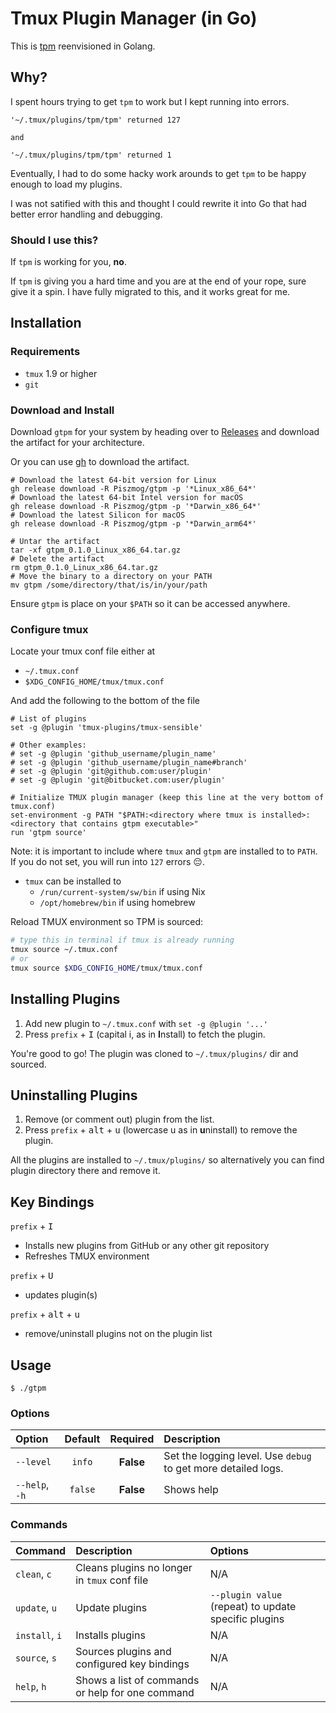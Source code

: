 # Tmux Plugin Manager (in Go)

This is [tpm](https://github.com/tmux-plugins/tpm) reenvisioned in Golang.

## Why?

I spent hours trying to get `tpm` to work but I kept running into errors.

```text
'~/.tmux/plugins/tpm/tpm' returned 127

and

'~/.tmux/plugins/tpm/tpm' returned 1
```

Eventually, I had to do some hacky work arounds to get `tpm` to be happy enough to load my 
plugins.

I was not satified with this and thought I could rewrite it into Go that had better error handling 
and debugging.

### Should I use this?

If `tpm` is working for you, **no**.

If `tpm` is giving you a hard time and you are at the end of your rope, sure give it a spin. I have fully migrated to this, and it works great for me.

## Installation

### Requirements

- `tmux` 1.9 or higher
- `git`

### Download and Install

Download `gtpm` for your system by heading over to [Releases](https://github.com/Piszmog/gtpm/releases) and download the artifact for your architecture.

Or you can use [gh](https://cli.github.com/) to download the artifact.

```shell
# Download the latest 64-bit version for Linux
gh release download -R Piszmog/gtpm -p '*Linux_x86_64*'
# Download the latest 64-bit Intel version for macOS
gh release download -R Piszmog/gtpm -p '*Darwin_x86_64*'
# Download the latest Silicon for macOS
gh release download -R Piszmog/gtpm -p '*Darwin_arm64*'

# Untar the artifact
tar -xf gtpm_0.1.0_Linux_x86_64.tar.gz
# Delete the artifact
rm gtpm_0.1.0_Linux_x86_64.tar.gz   
# Move the binary to a directory on your PATH
mv gtpm /some/directory/that/is/in/your/path
```

Ensure `gtpm` is place on your `$PATH` so it can be accessed anywhere.

### Configure tmux

Locate your tmux conf file either at

- `~/.tmux.conf`
- `$XDG_CONFIG_HOME/tmux/tmux.conf`

And add the following to the bottom of the file

```text
# List of plugins
set -g @plugin 'tmux-plugins/tmux-sensible'

# Other examples:
# set -g @plugin 'github_username/plugin_name'
# set -g @plugin 'github_username/plugin_name#branch'
# set -g @plugin 'git@github.com:user/plugin'
# set -g @plugin 'git@bitbucket.com:user/plugin'

# Initialize TMUX plugin manager (keep this line at the very bottom of tmux.conf)
set-environment -g PATH "$PATH:<directory where tmux is installed>:<directory that contains gtpm executable>"
run 'gtpm source'
```

Note: it is important to include where `tmux` and `gtpm` are installed to to `PATH`. If you do not set, you will run into `127` errors 😔.

- `tmux` can be installed to
  - `/run/current-system/sw/bin` if using Nix
  - `/opt/homebrew/bin` if using homebrew

Reload TMUX environment so TPM is sourced:

```bash
# type this in terminal if tmux is already running
tmux source ~/.tmux.conf
# or
tmux source $XDG_CONFIG_HOME/tmux/tmux.conf
```

## Installing Plugins

1. Add new plugin to `~/.tmux.conf` with `set -g @plugin '...'`
2. Press `prefix` + <kbd>I</kbd> (capital i, as in **I**nstall) to fetch the plugin.

You're good to go! The plugin was cloned to `~/.tmux/plugins/` dir and sourced.

## Uninstalling Plugins

1. Remove (or comment out) plugin from the list.
2. Press `prefix` + <kbd>alt</kbd> + <kbd>u</kbd> (lowercase u as in **u**ninstall) to remove the plugin.

All the plugins are installed to `~/.tmux/plugins/` so alternatively you can
find plugin directory there and remove it.

## Key Bindings

`prefix` + <kbd>I</kbd>
- Installs new plugins from GitHub or any other git repository
- Refreshes TMUX environment

`prefix` + <kbd>U</kbd>
- updates plugin(s)

`prefix` + <kbd>alt</kbd> + <kbd>u</kbd>
- remove/uninstall plugins not on the plugin list

## Usage

```shell
$ ./gtpm
```

### Options

| Option                 | Default | Required  | Description                                                                                                                  |
|:-----------------------|:-------:|:---------:|:-----------------------------------------------------------------------------------------------------------------------------|
| `--level`              | `info`  | **False** | Set the logging level. Use `debug` to get more detailed logs.                                                                |
| `--help`, `-h`         | `false` | **False** | Shows help                                                                                                                   |

### Commands

| Command        | Description                                      | Options                                              |
|:---------------|:-------------------------------------------------|:-----------------------------------------------------|
| `clean`, `c`   | Cleans plugins no longer in `tmux` conf file     | N/A                                                  |
| `update`, `u`  | Update plugins                                   | `--plugin value` (repeat) to update specific plugins |
| `install`, `i` | Installs plugins                                 | N/A                                                  |
| `source`, `s`  | Sources plugins and configured key bindings      | N/A                                                  |
| `help`, `h`    | Shows a list of commands or help for one command | N/A                                                  |
